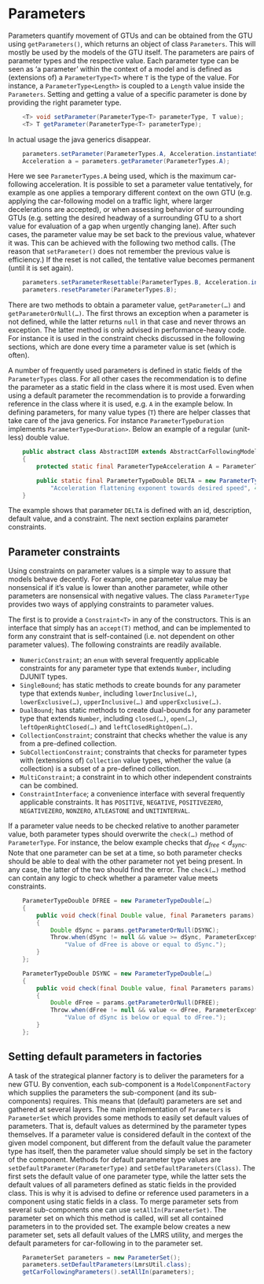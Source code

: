 # Parameters

Parameters quantify movement of GTUs and can be obtained from the GTU using `getParameters()`, which returns an object of class `Parameters`. This will mostly be used by the models of the GTU itself. The parameters are pairs of parameter types and the respective value. Each parameter type can be seen as ‘a parameter’ within the context of a model and is defined as (extensions of) a `ParameterType<T>` where `T` is the type of the value. For instance, a `ParameterType<Length>` is coupled to a `Length` value inside the `Parameters`. Setting and getting a value of a specific parameter is done by providing the right parameter type.

```java
    <T> void setParameter(ParameterType<T> parameterType, T value);
    <T> T getParameter(ParameterType<T> parameterType);
```

In actual usage the java generics disappear.

```java
    parameters.setParameter(ParameterTypes.A, Acceleration.instantiateSI(1.4));
    Acceleration a = parameters.getParameter(ParameterTypes.A);
```

Here we see `ParameterTypes.A` being used, which is the maximum car-following acceleration. It is possible to set a parameter value tentatively, for example as one applies a temporary different context on the own GTU (e.g. applying the car-following model on a traffic light, where larger decelerations are accepted), or when assessing behavior of surrounding GTUs (e.g. setting the desired headway of a surrounding GTU to a short value for evaluation of a gap when urgently changing lane). After such cases, the parameter value may be set back to the previous value, whatever it was. This can be achieved with the following two method calls. (The reason that `setParameter()` does not remember the previous value is efficiency.) If the reset is not called, the tentative value becomes permanent (until it is set again).

```java
    parameters.setParameterResettable(ParameterTypes.B, Acceleration.instantiateSI(3.5));
    parameters.resetParameter(ParameterTypes.B);
```

There are two methods to obtain a parameter value, `getParameter(…)` and `getParameterOrNull(…)`. The first throws an exception when a parameter is not defined, while the latter returns `null` in that case and never throws an exception. The latter method is only advised in performance-heavy code. For instance it is used in the constraint checks discussed in the following sections, which are done every time a parameter value is set (which is often).

A number of frequently used parameters is defined in static fields of the `ParameterTypes` class. For all other cases the recommendation is to define the parameter as a static field in the class where it is most used. Even when using a default parameter the recommendation is to provide a forwarding reference in the class where it is used, e.g. `A` in the example below. In defining parameters, for many value types (`T`) there are helper classes that take care of the java generics. For instance `ParameterTypeDuration` implements `ParameterType<Duration>`. Below an example of a regular (unit-less) double value.

```java
    public abstract class AbstractIDM extends AbstractCarFollowingModel
    {
        protected static final ParameterTypeAcceleration A = ParameterTypes.A;

        public static final ParameterTypeDouble DELTA = new ParameterTypeDouble("delta",
            "Acceleration flattening exponent towards desired speed", 4.0, ConstraintInterface.POSITIVE);
    }
```

The example shows that parameter `DELTA` is defined with an id, description, default value, and a constraint. The next section explains parameter constraints.


## Parameter constraints

Using constraints on parameter values is a simple way to assure that models behave decently. For example, one parameter value may be nonsensical if it’s value is lower than another parameter, while other parameters are nonsensical with negative values. The class `ParameterType` provides two ways of applying constraints to parameter values. 

The first is to provide a `Constraint<T>` in any of the constructors. This is an interface that simply has an `accept(T)` method, and can be implemented to form any constraint that is self-contained (i.e. not dependent on other parameter values). The following constraints are readily available.

* `NumericConstraint`; an `enum` with several frequently applicable constraints for any parameter type that extends `Number`, including DJUNIT types. 
* `SingleBound`; has static methods to create bounds for any parameter type that extends `Number`, including `lowerInclusive(…)`, `lowerExclusive(…)`, `upperInclusive(…)` and `upperExclusive(…)`.
* `DualBound`; has static methods to create dual-bounds for any parameter type that extends `Number`, including `closed(…)`, `open(…)`, `leftOpenRightClosed(…)` and `leftClosedRightOpen(…)`.
* `CollectionConstraint`; constraint that checks whether the value is any from a pre-defined collection.
* `SubCollectionConstraint`; constraints that checks for parameter types with (extensions of) `Collection` value types, whether the value (a collection) is a subset of a pre-defined collection.
* `MultiConstraint`; a constraint in to which other independent constraints can be combined.
* `ConstraintInterface`; a convenience interface with several frequently applicable constraints. It has `POSITIVE`, `NEGATIVE`, `POSITIVEZERO`, `NEGATIVEZERO`, `NONZERO`, `ATLEASTONE` and `UNITINTERVAL`.

If a parameter value needs to be checked relative to another parameter value, both parameter types should overwrite the `check(…)` method of `ParameterType`. For instance, the below example checks that <i>d<sub>free</sub></i>&nbsp;&lt;&nbsp;<i>d<sub>sync</sub></i>. Note that one parameter can be set at a time, so both parameter checks should be able to deal with the other parameter not yet being present. In any case, the latter of the two should find the error. The `check(…)` method can contain any logic to check whether a parameter value meets constraints.

```java
    ParameterTypeDouble DFREE = new ParameterTypeDouble(…)
    {
        public void check(final Double value, final Parameters params) 
        {
            Double dSync = params.getParameterOrNull(DSYNC);
            Throw.when(dSync != null && value >= dSync, ParameterException.class,
                "Value of dFree is above or equal to dSync.");
        }
    };

    ParameterTypeDouble DSYNC = new ParameterTypeDouble(…)
    {
        public void check(final Double value, final Parameters params)
        {
            Double dFree = params.getParameterOrNull(DFREE);
            Throw.when(dFree != null && value <= dFree, ParameterException.class, 
                "Value of dSync is below or equal to dFree.");
        }
    };
```


## Setting default parameters in factories

A task of the strategical planner factory is to deliver the parameters for a new GTU. By convention, each sub-component is a `ModelComponentFactory` which supplies the parameters the sub-component (and its sub-components) requires. This means that (default) parameters are set and gathered at several layers. The main implementation of `Parameters` is `ParameterSet` which provides some methods to easily set default values of parameters. That is, default values as determined by the parameter types themselves. If a parameter value is considered default in the context of the given model component, but different from the default value the parameter type has itself, then the parameter value should simply be set in the factory of the component. Methods for default parameter type values are `setDefaultParameter(ParameterType)` and `setDefaultParameters(Class)`. The first sets the default value of one parameter type, while the latter sets the default values of all parameters defined as static fields in the provided class. This is why it is advised to define or reference used parameters in a component using static fields in a class. To merge parameter sets from several sub-components one can use `setAllIn(ParameterSet)`. The parameter set on which this method is called, will set all contained parameters in to the provided set. The example below creates a new parameter set, sets all default values of the LMRS utility, and merges the default parameters for car-following in to the parameter set.

```java
    ParameterSet parameters = new ParameterSet();
    parameters.setDefaultParameters(LmrsUtil.class);
    getCarFollowingParameters().setAllIn(parameters);
```
